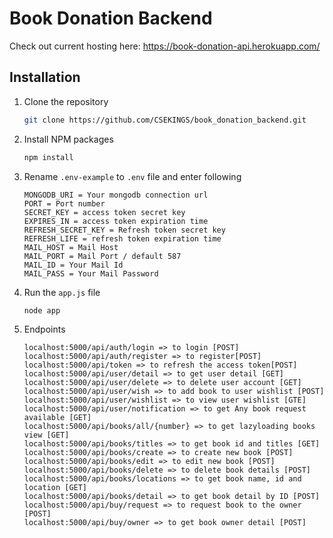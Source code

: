 # Book Donation Backend

Check out current hosting here: https://book-donation-api.herokuapp.com/

## Installation

1. Clone the repository

   ```sh
   git clone https://github.com/CSEKINGS/book_donation_backend.git
   ```

2. Install NPM packages

   ```sh
   npm install
   ```

3. Rename `.env-example` to `.env` file and enter following

   ```env
   MONGODB_URI = Your mongodb connection url
   PORT = Port number
   SECRET_KEY = access token secret key 
   EXPIRES_IN = access token expiration time
   REFRESH_SECRET_KEY = Refresh token secret key
   REFRESH_LIFE = refresh token expiration time 
   MAIL_HOST = Mail Host
   MAIL_PORT = Mail Port / default 587
   MAIL_ID = Your Mail Id
   MAIL_PASS = Your Mail Password
   ```

4. Run the `app.js` file

   ```sh
   node app
   ```

5. Endpoints

   ```http
   localhost:5000/api/auth/login => to login [POST]
   localhost:5000/api/auth/register => to register[POST]
   localhost:5000/api/token => to refresh the access token[POST]
   localhost:5000/api/user/detail => to get user detail [GET]
   localhost:5000/api/user/delete => to delete user account [GET]
   localhost:5000/api/user/wish => to add book to user wishlist [POST]
   localhost:5000/api/user/wishlist => to view user wishlist [GTE]
   localhost:5000/api/user/notification => to get Any book request available [GET]
   localhost:5000/api/books/all/{number} => to get lazyloading books view [GET]
   localhost:5000/api/books/titles => to get book id and titles [GET]
   localhost:5000/api/books/create => to create new book [POST]
   localhost:5000/api/books/edit => to edit new book [POST]
   localhost:5000/api/books/delete => to delete book details [POST]
   localhost:5000/api/books/locations => to get book name, id and location [GET]
   localhost:5000/api/books/detail => to get book detail by ID [POST]
   localhost:5000/api/buy/request => to request book to the owner [POST]
   localhost:5000/api/buy/owner => to get book owner detail [POST]


   ```
